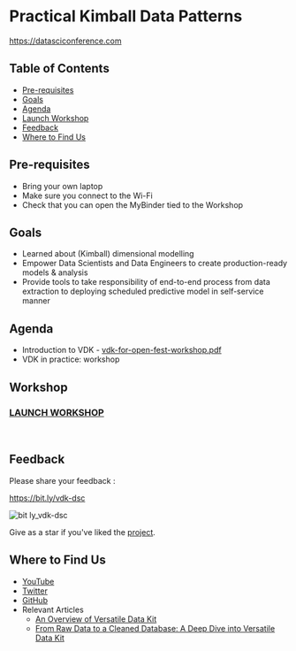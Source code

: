 # Practical Kimball Data Patterns

https://datasciconference.com 

## Table of Contents
- [Pre-requisites](#Pre-requisites)
- [Goals](#Goals)
- [Agenda](#Agenda)
- [Launch Workshop](#Launch-Workshop)
- [Feedback](#Feedback)
- [Where to Find Us](#Where-to-Find-Us)

## Pre-requisites
- Bring your own laptop
- Make sure you connect to the Wi-Fi
- Check that you can open the MyBinder tied to the Workshop

## Goals
- Learned about (Kimball) dimensional modelling 
- Empower Data Scientists and Data Engineers to create production-ready models & analysis​
- Provide tools to take responsibility of end-to-end process from data extraction to deploying scheduled predictive model in self-service manner​

## Agenda
- Introduction to VDK - [vdk-for-open-fest-workshop.pdf](https://github.com/vmware/versatile-data-kit/files/9791829/vdk-for-open-fest-workshop.pdf)
- VDK in practice: workshop

## Workshop

### [LAUNCH WORKSHOP](https://github.com/versatile-data-kit-demo/dsc)
<br/>

## Feedback
Please share your feedback :

 https://bit.ly/vdk-dsc

![bit ly_vdk-dsc](https://user-images.githubusercontent.com/2536458/201960651-1089db2e-02db-45b3-accd-f6dce94f2695.png)


Give as a star if you've liked the [project](https://github.com/vmware/versatile-data-kit).

## Where to Find Us
- [YouTube](https://www.youtube.com/channel/UCasf2Q7X8nF7S4VEmcTHJ0Q/about)
- [Twitter](https://twitter.com/vdkproject)
- [GitHub](https://github.com/vmware/versatile-data-kit)
- Relevant Articles
    - [An Overview of Versatile Data Kit](https://towardsdatascience.com/an-overview-of-versatile-data-kit-a812cfb26de7)
    - [From Raw Data to a Cleaned Database: A Deep Dive into Versatile Data Kit](https://towardsdatascience.com/from-raw-data-to-a-cleaned-database-a-deep-dive-into-versatile-data-kit-ab5fd992a02e)

 